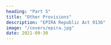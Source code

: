 ```yaml
---
heading: "Part 5"
title: "Other Provisions"
description: "EPIRA Republic Act 9136"
image: "/covers/epira.jpg"
date: 2021-09-30
---
```

